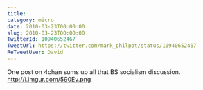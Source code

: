 ```yaml
---
title: 
category: micro
date: 2010-03-23T00:00:00
slug: 2010-03-23T00:00:00
TwitterId: 10940652467
TweetUrl: https://twitter.com/mark_philpot/status/10940652467
ReTweetUser: David
---
```


<i class="fa fa-retweet" aria-hidden="true"></i> One post on 4chan sums up all that BS socialism discussion. http://i.imgur.com/590Ev.png
